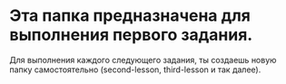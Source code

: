 # Эта папка предназначена для выполнения первого задания.

Для выполнения каждого следующего задания, ты создаешь новую папку самостоятельно (second-lesson, third-lesson и так далее).